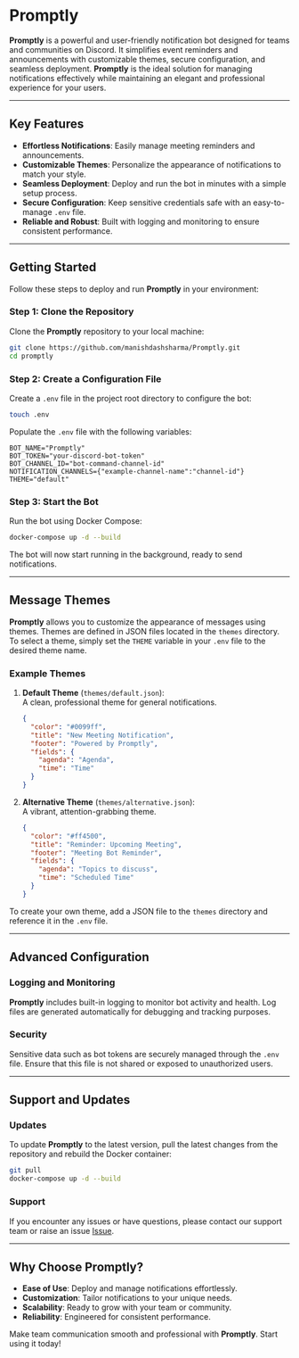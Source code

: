 # **Promptly**

**Promptly** is a powerful and user-friendly notification bot designed for teams and communities on Discord. It simplifies event reminders and announcements with customizable themes, secure configuration, and seamless deployment. **Promptly** is the ideal solution for managing notifications effectively while maintaining an elegant and professional experience for your users.

---

## **Key Features**

- **Effortless Notifications**: Easily manage meeting reminders and announcements.  
- **Customizable Themes**: Personalize the appearance of notifications to match your style.  
- **Seamless Deployment**: Deploy and run the bot in minutes with a simple setup process.  
- **Secure Configuration**: Keep sensitive credentials safe with an easy-to-manage `.env` file.  
- **Reliable and Robust**: Built with logging and monitoring to ensure consistent performance.  

---

## **Getting Started**

Follow these steps to deploy and run **Promptly** in your environment:

### **Step 1: Clone the Repository**

Clone the **Promptly** repository to your local machine:

```bash
git clone https://github.com/manishdashsharma/Promptly.git
cd promptly
```

### **Step 2: Create a Configuration File**

Create a `.env` file in the project root directory to configure the bot:

```bash
touch .env
```

Populate the `.env` file with the following variables:

```env
BOT_NAME="Promptly"
BOT_TOKEN="your-discord-bot-token"
BOT_CHANNEL_ID="bot-command-channel-id"
NOTIFICATION_CHANNELS={"example-channel-name":"channel-id"}
THEME="default"
```

### **Step 3: Start the Bot**

Run the bot using Docker Compose:

```bash
docker-compose up -d --build
```

The bot will now start running in the background, ready to send notifications.

---

## **Message Themes**

**Promptly** allows you to customize the appearance of messages using themes. Themes are defined in JSON files located in the `themes` directory. To select a theme, simply set the `THEME` variable in your `.env` file to the desired theme name.

### Example Themes

1. **Default Theme** (`themes/default.json`):  
   A clean, professional theme for general notifications.  

   ```json
   {
     "color": "#0099ff",
     "title": "New Meeting Notification",
     "footer": "Powered by Promptly",
     "fields": {
       "agenda": "Agenda",
       "time": "Time"
     }
   }
   ```

2. **Alternative Theme** (`themes/alternative.json`):  
   A vibrant, attention-grabbing theme.  

   ```json
   {
     "color": "#ff4500",
     "title": "Reminder: Upcoming Meeting",
     "footer": "Meeting Bot Reminder",
     "fields": {
       "agenda": "Topics to discuss",
       "time": "Scheduled Time"
     }
   }
   ```

To create your own theme, add a JSON file to the `themes` directory and reference it in the `.env` file.

---

## **Advanced Configuration**

### Logging and Monitoring  
**Promptly** includes built-in logging to monitor bot activity and health. Log files are generated automatically for debugging and tracking purposes.

### Security  
Sensitive data such as bot tokens are securely managed through the `.env` file. Ensure that this file is not shared or exposed to unauthorized users.

---

## **Support and Updates**

### Updates  
To update **Promptly** to the latest version, pull the latest changes from the repository and rebuild the Docker container:

```bash
git pull
docker-compose up -d --build
```

### Support  
If you encounter any issues or have questions, please contact our support team or raise an issue [Issue](https://github.com/manishdashsharma/Promptly/issues).

---

## **Why Choose Promptly?**

- **Ease of Use**: Deploy and manage notifications effortlessly.  
- **Customization**: Tailor notifications to your unique needs.  
- **Scalability**: Ready to grow with your team or community.  
- **Reliability**: Engineered for consistent performance.  

Make team communication smooth and professional with **Promptly**. Start using it today!
